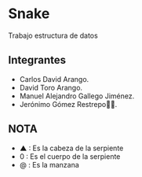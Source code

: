 # Snake
Trabajo estructura de datos

## Integrantes

- Carlos David Arango.
- David Toro Arango.
- Manuel Alejandro Gallego Jiménez.
- Jerónimo Gómez Restrepo🤯🤯.

## NOTA

- ▲ : Es la cabeza de la serpiente
- 0 : Es el cuerpo de la serpiente
- @ : Es la manzana